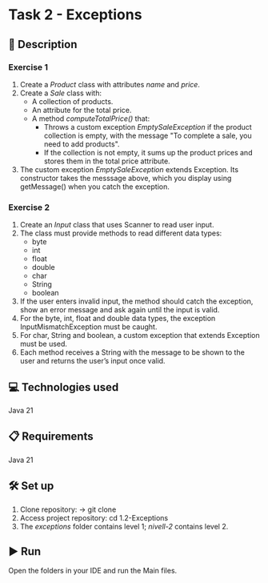 # Task 2 - Exceptions

## 📄 Description

### Exercise 1

1. Create a *Product* class with attributes *name* and *price*.
2. Create a *Sale* class with:
    - A collection of products.
    - An attribute for the total price.
    - A method *computeTotalPrice()* that:
        - Throws a custom exception *EmptySaleException* if the product collection is empty, with the message "To complete a sale, you need to add products".
        - If the collection is not empty, it sums up the product prices and stores them in the total price attribute.
3. The custom exception *EmptySaleException* extends Exception. Its constructor takes the messsage above, which you display using getMessage() when you catch the exception.

### Exercise 2

1. Create an *Input* class that uses Scanner to read user input.
2. The class must provide methods to read different data types:
    - byte
    - int
    - float
    - double
    - char
    - String
    - boolean
3. If the user enters invalid input, the method should catch the exception, show an error message and ask again until the input is valid.
4. For the byte, int, float and double data types, the exception InputMismatchException must be caught.
5. For char, String and boolean, a custom exception that extends Exception must be used.
6. Each method receives a String with the message to be shown to the user and returns the user’s input once valid.

## 💻 Technologies used

Java 21

## 📋 Requirements

Java 21

## 🛠️ Set up

1. Clone repository: -> git clone
2. Access project repository: cd 1.2-Exceptions
3. The *exceptions* folder contains level 1; *nivell-2* contains level 2.

## ▶️ Run

Open the folders in your IDE and run the Main files.

